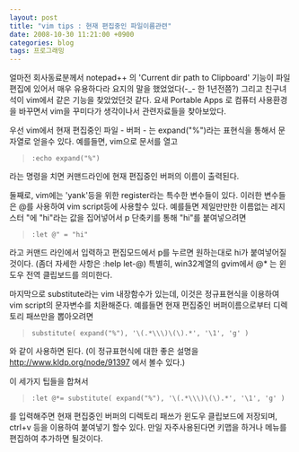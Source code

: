 ```yaml
---
layout: post
title: "vim tips : 현재 편집중인 파일이름관련"
date: 2008-10-30 11:21:00 +0900
categories: blog
tags: 프로그래밍
---
```


얼마전 회사동료분께서 notepad++ 의 'Current dir path to Clipboard' 기능이 파일 편집에 있어서 매우 유용하다라 요지의 말을 했었었다(-_- 한 1년전쯤?) 그리고 친구녀석이 vim에서 같은 기능을 찾았었던것 같다. 요새 Portable Apps 로 컴퓨터 사용환경을 바꾸면서 vim을 꾸미다가 생각이나서 관련자료들을 찾아보았다.

우선 vim에서 현재 편집중인 파일 - 버퍼 - 는 expand("%")라는 표현식을 통해서 문자열로 얻을수 있다. 예를들면, vim으로 문서를 열고

> ```:echo expand("%")```

라는 명령을 치면 커맨드라인에 현재 편집중인 버퍼의 이름이 출력된다.

둘째로, vim에는 'yank'등을 위한 register라는 특수한 변수들이 있다. 이러한 변수들은 @를 사용하여 vim script등에 사용할수 있다. 예를들면 제일만만한 이름없는 레지스터 "에 "hi"라는 값을 집어넣어서 p 단축키를 통해 "hi"를 붙여넣으려면

> ```:let @" = "hi"```

라고 커맨드 라인에서 입력하고 편집모드에서 p를 누르면 원하는대로 hi가 붙여넣어질 것이다. (좀더 자세한 사항은 :help let-@) 특별히, win32계열의 gvim에서 @* 는 윈도우 전역 클립보드를 의미한다.

마지막으로 substitute라는 vim 내장함수가 있는데, 이것은 정규표현식을 이용하여 vim script의 문자변수를 치환해준다. 예를들면 현재 편집중인 버퍼이름으로부터 디렉토리 패쓰만을 뽑아오려면

> ```substitute( expand("%"), '\(.*\\\)\(\).*', '\1', 'g' )```

와 같이 사용하면 된다. (이 정규표현식에 대한 좋은 설명을 http://www.kldp.org/node/91397 에서 볼수 있다.)

이 세가지 팁들을 합쳐서
> ```:let @*= substitute( expand("%"), '\(.*\\\)\(\).*', '\1', 'g' )```

를 입력해주면 현재 편집중인 버퍼의 디렉토리 패쓰가 윈도우 클립보드에 저장되며, ctrl+v 등을 이용하여 붙여넣기 할수 있다. 만일 자주사용된다면 키맵을 하거나 메뉴를 편집하여 추가하면 될것이다.


